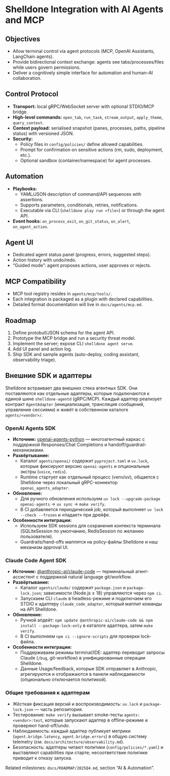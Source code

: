 # Shelldone Integration with AI Agents and MCP

## Objectives
- Allow terminal control via agent protocols (MCP, OpenAI Assistants, LangChain agents).
- Provide bidirectional context exchange: agents see tabs/processes/files while users govern permissions.
- Deliver a cognitively simple interface for automation and human–AI collaboration.

## Control Protocol
- **Transport:** local gRPC/WebSocket server with optional STDIO/MCP bridge.
- **High-level commands:** `open_tab`, `run_task`, `stream_output`, `apply_theme`, `query_context`.
- **Context payload:** serialised snapshot (panes, processes, paths, pipeline status) with versioned JSON.
- **Security:**
  - Policy files in `config/policies/` define allowed capabilities.
  - Prompt for confirmation on sensitive actions (rm, sudo, deployment, etc.).
  - Optional sandbox (container/namespace) for agent processes.

## Automation
- **Playbooks:**
  - YAML/JSON description of command/API sequences with assertions.
  - Supports parameters, conditionals, retries, notifications.
  - Executable via CLI (`shelldone play run <file>`) or through the agent API.
- **Event hooks:** `on_process_exit`, `on_git_status`, `on_alert`, `on_agent_action`.

## Agent UI
- Dedicated agent status panel (progress, errors, suggested steps).
- Action history with undo/redo.
- “Guided mode”: agent proposes actions, user approves or rejects.

## MCP Compatibility
- MCP tool registry resides in `agents/mcp/tools/`.
- Each integration is packaged as a plugin with declared capabilities.
- Detailed format documentation will live in `docs/agents/mcp.md`.

## Roadmap
1. Define protobuf/JSON schema for the agent API.
2. Prototype the MCP bridge and run a security threat model.
3. Implement the server; expose CLI `shelldone agent serve`.
4. Add UI panel and action log.
5. Ship SDK and sample agents (auto-deploy, coding assistant, observability triage).

## Внешние SDK и адаптеры

Shelldone встраивает два внешних стека агентных SDK. Они поставляются как отдельные адаптеры, которые подключаются к единой шине `shelldone-agentd` (gRPC/MCP). Каждый адаптер реализует контракт `AgentAdapter` (инициализация, трансляция сообщений, управление сессиями) и живёт в собственном каталоге `agents/<vendor>/`.

### OpenAI Agents SDK
- **Источник:** [openai-agents-python](https://github.com/openai/openai-agents-python) — многоагентный каркас с поддержкой Responses/Chat Completions и handoff/guardrail-механизмами.
- **Развёртывание:**
  - Каталог `agents/openai/` содержит `pyproject.toml` и `uv.lock`, которые фиксируют версию `openai-agents` и опциональные экстры (`voice`, `redis`).
  - Runtime стартует как отдельный процесс (venv/uv), общается с Shelldone через локальный gRPC-коннектор `openai_agents_adapter`.
- **Обновление:**
  - Для ручного обновления используем `uv lock --upgrade-package openai-agents` -> `uv sync` -> `make verify`.
  - В CI добавляется периодический job, который выполняет `uv lock --check --frozen` и «падает» при дрейфе.
- **Особенности интеграции:**
  - Используем SDK sessions для сохранения контекста терминала (SQLiteSession по умолчанию, RedisSession по желанию пользователя).
  - Guardrails/hand-offs маппятся на policy-файлы Shelldone и наш механизм approval UI.

### Claude Code Agent SDK
- **Источник:** [@anthropic-ai/claude-code](https://github.com/anthropics/claude-code) — терминальный агент-ассистент с поддержкой natural language git/workflow.
- **Развёртывание:**
  - Каталог `agents/claude/` содержит `package.json` и `package-lock.json`; зависимости (Node.js ≥ 18) управляются через `npm ci`.
  - Запускаем CLI `claude` в headless-режиме и подключаем его STDIO к адаптеру `claude_code_adapter`, который маппит команды на API Shelldone.
- **Обновление:**
  - Ручной апдейт: `npm update @anthropic-ai/claude-code && npm install --package-lock-only` в каталоге адаптера, затем `make verify`.
  - В CI выполняем `npm ci --ignore-scripts` для проверки lock-файла.
- **Особенности интеграции:**
  - Поддерживаем режимы terminal/IDE: адаптер переводит запросы Claude (`/bug`, git-workflow) в унифицированные операции Shelldone.
  - Данные Usage/feedback, которые SDK отправляет в Anthropic, агрегируются и отображаются в панели наблюдаемости (опционально отключается политикой).

### Общие требования к адаптерам
- Жёсткая фиксация версий и воспроизводимость: `uv.lock` и `package-lock.json` — часть репозитория.
- Тестирование: `make verify` вызывает smoke-тесты `agents:<vendor>:test`, которые запускают адаптер в offline-режиме и проверяют hand-off/undo.
- Наблюдаемость: каждый адаптер публикует метрики (`agent.bridge.latency`, `agent.bridge.errors`) в общую систему telemetry (см. `docs/architecture/observability.md`).
- Безопасность: адаптеры читают политики (`config/policies/*.yaml`) и выставляют capabilities при старте; несоответствие политике приводит к отказу запуска.

Related milestones: `docs/ROADMAP/2025Q4.md`, section “AI & Automation”.
